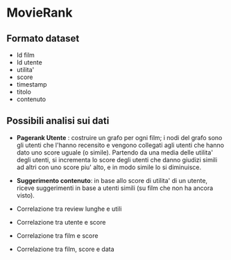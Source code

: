 # MovieRank

## Formato dataset
- Id film
- Id utente
- utilita'
- score
- timestamp
- titolo
- contenuto

## Possibili analisi sui dati
- **Pagerank Utente** : costruire un grafo per ogni film; i nodi del grafo sono gli utenti che l'hanno recensito e vengono collegati
 agli utenti che hanno dato uno score uguale (o simile). Partendo da una media delle utilita' degli utenti, si incrementa lo score
 degli utenti che danno giudizi simili ad altri con uno score piu' alto, e in modo simile lo si diminuisce.
 
- **Suggerimento contenuto**: in base allo score di utilita' di un utente, riceve suggerimenti in base a utenti simili
 (su film che non ha ancora visto).
 
- Correlazione tra review lunghe e utili
- Correlazione tra utente e score
- Correlazione tra film e score
- Correlazione tra film, score e data
